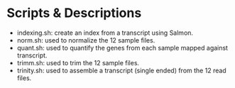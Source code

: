 # Scripts & Descriptions

  + indexing.sh: create an index from a transcript using Salmon.
  + norm.sh: used to normalize the 12 sample files.
  + quant.sh: used to quantify the genes from each sample mapped against transcript.
  + trimm.sh: used to trim the 12 sample files.
  + trinity.sh: used to assemble a transcript (single ended) from the 12 read files.
